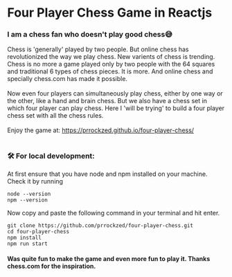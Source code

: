 # Four Player Chess Game in Reactjs


### I am a chess fan who doesn't play good chess😅

Chess is 'generally' played by two people. But online chess has revolutionized the way we play chess. New varients of chess is trending. Chess is no more a game played only by two people with the 64 squares and traditional 6 types of chess pieces. It is more. And online chess and specially chess.com has made it possible.<br>
<br>
Now even four players can simultaneously play chess, either by one way or the other, like a hand and brain chess. But we also have a chess set in which four player can play chess. Here I 'will be trying' to build a four player chess set with all the chess rules.<br>
<br>
Enjoy the game at: https://prrockzed.github.io/four-player-chess/
<br><br>
### 🛠️ For local development:
At first ensure that you have node and npm installed on your machine.<br>
Check it by running 
```
node --version
npm --version
```
Now copy and paste the following command in your terminal and hit enter.
``` 
git clone https://github.com/prrockzed/four-player-chess.git
cd four-player-chess
npm install
npm run start
```

#### Was quite fun to make the game and even more fun to play it. Thanks chess.com for the inspiration.
